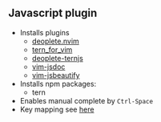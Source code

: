 ## Javascript plugin

* Installs plugins
    - [deoplete.nvim](https://github.com/Shougo/deoplete.nvim)
    - [tern_for_vim](https://github.com/ternjs/tern_for_vim)
    - [deoplete-ternjs](https://github.com/carlitux/deoplete-ternjs)
    - [vim-jsdoc](https://github.com/heavenshell/vim-jsdoc)
    - [vim-jsbeautify](https://github.com/maksimr/vim-jsbeautify)
* Installs npm packages:
    - tern
* Enables manual complete by `Ctrl-Space`
* Key mapping see [here](map.vim)

